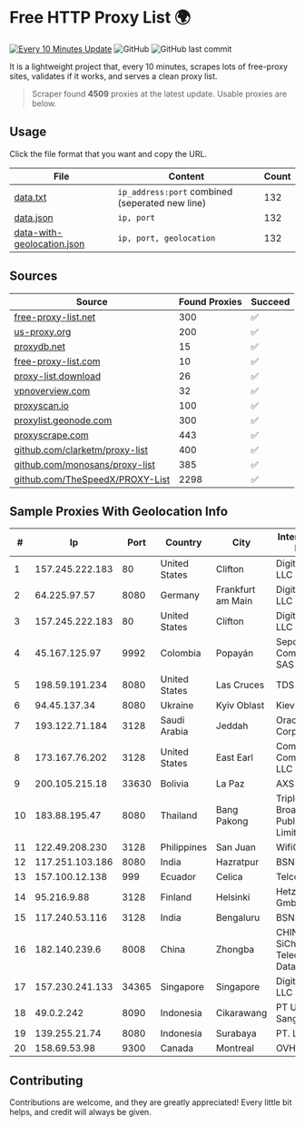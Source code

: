 
# Free HTTP Proxy List 🌍

[![Every 10 Minutes Update](https://github.com/mertguvencli/http-proxy-list/actions/workflows/main.yml/badge.svg?branch=main)](https://github.com/mertguvencli/http-proxy-list/actions/workflows/main.yml)
![GitHub](https://img.shields.io/github/license/mertguvencli/http-proxy-list)
![GitHub last commit](https://img.shields.io/github/last-commit/mertguvencli/http-proxy-list)

It is a lightweight project that, every 10 minutes, scrapes lots of free-proxy sites, validates if it works, and serves a clean proxy list.


> Scraper found **4509** proxies at the latest update. Usable proxies are below.

## Usage

Click the file format that you want and copy the URL.


|File|Content|Count|
|----|-------|-----|
|[data.txt](https://raw.githubusercontent.com/mertguvencli/http-proxy-list/main/proxy-list/data.txt)|`ip_address:port` combined (seperated new line)|132|
|[data.json](https://raw.githubusercontent.com/mertguvencli/http-proxy-list/main/proxy-list/data.json)|`ip, port`|132|
|[data-with-geolocation.json](https://raw.githubusercontent.com/mertguvencli/http-proxy-list/main/proxy-list/data-with-geolocation.json)|`ip, port, geolocation`|132|

## Sources

|Source|Found Proxies|Succeed|
|------|-------------|-------|
|[free-proxy-list.net](https://free-proxy-list.net)|300|✅|
|[us-proxy.org](https://www.us-proxy.org)|200|✅|
|[proxydb.net](http://proxydb.net)|15|✅|
|[free-proxy-list.com](https://free-proxy-list.com/?page=&port=&type%5B%5D=http&type%5B%5D=https&up_time=0&search=Search)|10|✅|
|[proxy-list.download](https://www.proxy-list.download/HTTP)|26|✅|
|[vpnoverview.com](https://vpnoverview.com/privacy/anonymous-browsing/free-proxy-servers)|32|✅|
|[proxyscan.io](https://www.proxyscan.io)|100|✅|
|[proxylist.geonode.com](https://proxylist.geonode.com/api/proxy-list?limit=300&page=1&sort_by=lastChecked&sort_type=desc&protocols=http,https)|300|✅|
|[proxyscrape.com](https://api.proxyscrape.com/v2/?request=displayproxies&protocol=http&timeout=10000&country=all&ssl=all&anonymity=all)|443|✅|
|[github.com/clarketm/proxy-list](https://raw.githubusercontent.com/clarketm/proxy-list/master/proxy-list-raw.txt)|400|✅|
|[github.com/monosans/proxy-list](https://raw.githubusercontent.com/monosans/proxy-list/main/proxies/http.txt)|385|✅|
|[github.com/TheSpeedX/PROXY-List](https://raw.githubusercontent.com/TheSpeedX/PROXY-List/master/http.txt)|2298|✅|


## Sample Proxies With Geolocation Info

|#|Ip|Port|Country|City|Internet Service Provider|
|-|--|----|-------|----|-------------------------|
|1|157.245.222.183|80|United States|Clifton|DigitalOcean, LLC|
|2|64.225.97.57|8080|Germany|Frankfurt am Main|DigitalOcean, LLC|
|3|157.245.222.183|80|United States|Clifton|DigitalOcean, LLC|
|4|45.167.125.97|9992|Colombia|Popayán|Sepcom Comunicaciones SAS|
|5|198.59.191.234|8080|United States|Las Cruces|TDS TELECOM|
|6|94.45.137.34|8080|Ukraine|Kyiv Oblast|Kievline LLC|
|7|193.122.71.184|3128|Saudi Arabia|Jeddah|Oracle Corporation|
|8|173.167.76.202|3128|United States|East Earl|Comcast Cable Communications, LLC|
|9|200.105.215.18|33630|Bolivia|La Paz|AXS Bolivia S. A.|
|10|183.88.195.47|8080|Thailand|Bang Pakong|Triple T Broadband Public Company Limited|
|11|122.49.208.230|3128|Philippines|San Juan|WifiCity, Inc|
|12|117.251.103.186|8080|India|Hazratpur|BSNL Internet|
|13|157.100.12.138|999|Ecuador|Celica|Telconet S.A|
|14|95.216.9.88|3128|Finland|Helsinki|Hetzner Online GmbH|
|15|117.240.53.116|3128|India|Bengaluru|BSNL Internet|
|16|182.140.239.6|8008|China|Zhongba|CHINANET SiChuan Telecom Internet Data Center|
|17|157.230.241.133|34365|Singapore|Singapore|DigitalOcean, LLC|
|18|49.0.2.242|8090|Indonesia|Cikarawang|PT Usaha Adi Sanggoro|
|19|139.255.21.74|8080|Indonesia|Surabaya|PT. LINKNET|
|20|158.69.53.98|9300|Canada|Montreal|OVH SAS|



## Contributing

Contributions are welcome, and they are greatly appreciated! Every
little bit helps, and credit will always be given.

